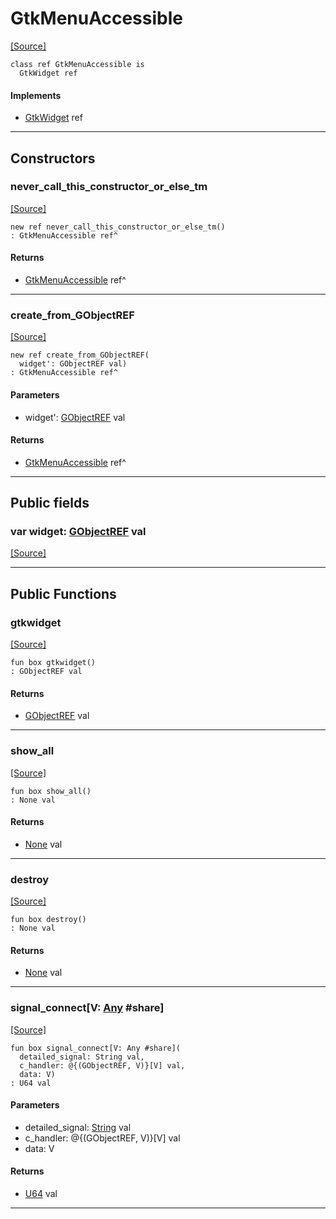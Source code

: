 # GtkMenuAccessible
<span class="source-link">[[Source]](src/gtk3/GtkMenuAccessible.md#L6)</span>
```pony
class ref GtkMenuAccessible is
  GtkWidget ref
```

#### Implements

* [GtkWidget](gtk3-GtkWidget.md) ref

---

## Constructors

### never_call_this_constructor_or_else_tm
<span class="source-link">[[Source]](src/gtk3/GtkMenuAccessible.md#L10)</span>


```pony
new ref never_call_this_constructor_or_else_tm()
: GtkMenuAccessible ref^
```

#### Returns

* [GtkMenuAccessible](gtk3-GtkMenuAccessible.md) ref^

---

### create_from_GObjectREF
<span class="source-link">[[Source]](src/gtk3/GtkMenuAccessible.md#L13)</span>


```pony
new ref create_from_GObjectREF(
  widget': GObjectREF val)
: GtkMenuAccessible ref^
```
#### Parameters

*   widget': [GObjectREF](gtk3-..-gobject-GObjectREF.md) val

#### Returns

* [GtkMenuAccessible](gtk3-GtkMenuAccessible.md) ref^

---

## Public fields

### var widget: [GObjectREF](gtk3-..-gobject-GObjectREF.md) val
<span class="source-link">[[Source]](src/gtk3/GtkMenuAccessible.md#L7)</span>



---

## Public Functions

### gtkwidget
<span class="source-link">[[Source]](src/gtk3/GtkMenuAccessible.md#L9)</span>


```pony
fun box gtkwidget()
: GObjectREF val
```

#### Returns

* [GObjectREF](gtk3-..-gobject-GObjectREF.md) val

---

### show_all
<span class="source-link">[[Source]](src/gtk3/GtkWidget.md#L4)</span>


```pony
fun box show_all()
: None val
```

#### Returns

* [None](builtin-None.md) val

---

### destroy
<span class="source-link">[[Source]](src/gtk3/GtkWidget.md#L7)</span>


```pony
fun box destroy()
: None val
```

#### Returns

* [None](builtin-None.md) val

---

### signal_connect\[V: [Any](builtin-Any.md) #share\]
<span class="source-link">[[Source]](src/gtk3/GtkWidget.md#L10)</span>


```pony
fun box signal_connect[V: Any #share](
  detailed_signal: String val,
  c_handler: @{(GObjectREF, V)}[V] val,
  data: V)
: U64 val
```
#### Parameters

*   detailed_signal: [String](builtin-String.md) val
*   c_handler: @{(GObjectREF, V)}[V] val
*   data: V

#### Returns

* [U64](builtin-U64.md) val

---

